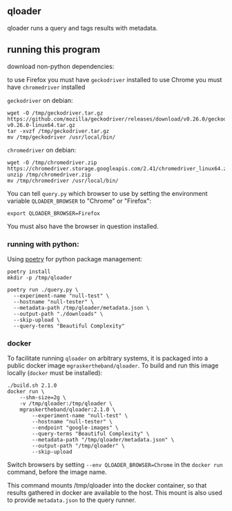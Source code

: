 ## qloader

qloader runs a query and tags results with metadata.


## running this program

download non-python dependencies:

to use Firefox you must have `geckodriver` installed
to use Chrome you must have `chromedriver` installed

`geckodriver` on debian:
```
wget -O /tmp/geckodriver.tar.gz https://github.com/mozilla/geckodriver/releases/download/v0.26.0/geckodriver-v0.26.0-linux64.tar.gz
tar -xvzf /tmp/geckodriver.tar.gz
mv /tmp/geckodriver /usr/local/bin/
```

`chromedriver` on debian:
```
wget -O /tmp/chromedriver.zip https://chromedriver.storage.googleapis.com/2.41/chromedriver_linux64.zip
unzip /tmp/chromedriver.zip
mv /tmp/chromedriver /usr/local/bin/
```

You can tell `query.py` which browser to use by setting the environment variable `QLOADER_BROWSER` to "Chrome" or "Firefox":

```
export QLOADER_BROWSER=Firefox
```

You must also have the browser in question installed.

### running with python:

Using [poetry](https://python-poetry.org/docs/) for python package management:

```
poetry install
mkdir -p /tmp/qloader
```

```
poetry run ./query.py \
  --experiment-name "null-test" \
  --hostname "null-tester" \
  --metadata-path /tmp/qloader/metadata.json \
  --output-path "./downloads" \
  --skip-upload \
  --query-terms "Beautiful Complexity"

```

### docker

To facilitate running `qloader` on arbitrary systems, it is packaged into a public docker image `mgraskertheband/qloader`. To build and run this image locally (`docker` must be installed):

```
./build.sh 2.1.0
docker run \
    --shm-size=2g \
    -v /tmp/qloader:/tmp/qloader \
    mgraskertheband/qloader:2.1.0 \
        --experiment-name "null-test" \
        --hostname "null-tester" \
        --endpoint "google-images" \
        --query-terms "Beautiful Complexity" \
        --metadata-path "/tmp/qloader/metadata.json" \
        --output-path "/tmp/qloader" \
        --skip-upload
```

Switch browsers by setting `--env QLOADER_BROWSER=Chrome` in the `docker run` command, before the image name.

This command mounts /tmp/qloader into the docker container, so that results gathered in docker are available to the host. This mount is also used to provide `metadata.json` to the query runner.
